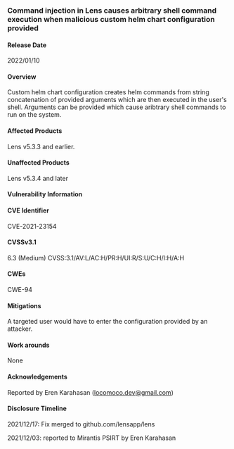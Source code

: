 ### Command injection in Lens causes arbitrary shell command execution when malicious custom helm chart configuration provided
#### Release Date
2022/01/10
#### Overview
Custom helm chart configuration creates helm commands
from string concatenation of provided arguments which are then executed in the user's shell. Arguments can be provided
which cause aribtrary shell commands to run on the system.
#### Affected Products
Lens v5.3.3 and earlier.
#### Unaffected Products
Lens v5.3.4 and later
#### Vulnerability Information
#### CVE Identifier
CVE-2021-23154
#### CVSSv3.1
6.3 (Medium) CVSS:3.1/AV:L/AC:H/PR:H/UI:R/S:U/C:H/I:H/A:H
#### CWEs
CWE-94
#### Mitigations
A targeted user would have to enter the configuration provided by an attacker.
#### Work arounds
None
#### Acknowledgements
Reported by Eren Karahasan (locomoco.dev@gmail.com)
#### Disclosure Timeline
2021/12/17: Fix merged to github.com/lensapp/lens

2021/12/03: reported to Mirantis PSIRT by Eren Karahasan

